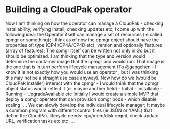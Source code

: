 # Building a CloudPak operator

Now I am thinking on how the operator can manage a CloudPak - checking installability, verifying install, checking updates etc; I come up with the following idea: the Operator itself can manage a set of resources (ie called cpmgr or something); I think as of now the cpmgr object should have the properties of: type (CP4I/CP4A/CP4D etc), version and optionally features (array of features);
The cpmgr itself can be written not only in Go but it should be optimized. I am thinking that the type and version would determine the container image that the cpmgr pod would run. That image is the one that is in turn perform lifecycle management (To @gangchen - I know it is not exactly how you would use an operator , but I was thinking this may not be a straight use case anyway).
Now how do we (would be CloudPak installer) interact with the cpmgr - I would think that the cpmgr object  status would reflect it (or maybe another field) - Initial - Installable - Running - UpgradeAvailable etc
Initially I would create a simple MVP that deploy a cpmgr operator that can provision cpmgr pods - which disable scaling .... We can slowly develop the individual lifecycle manager; It maybe a common program with different control files (ie JSON or YAML) that define the CloudPak lifecycle needs: cpu/mem/disk reqmt, check update URL, verification tasks etc etc ....
